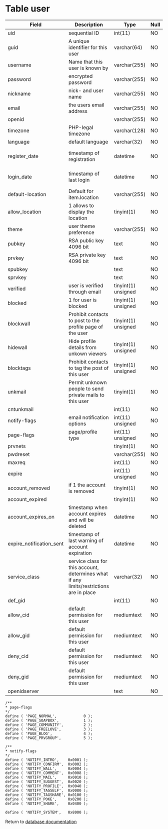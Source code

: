 Table user
==========

| Field                    | Description                                                                             | Type                | Null | Key | Default             | Extra          |
|--------------------------|-----------------------------------------------------------------------------------------|---------------------|------|-----|---------------------|----------------|
| uid                      | sequential ID                                                                           | int(11)             | NO   | PRI | NULL                | auto_increment |
| guid                     | A unique identifier for this user                                                       | varchar(64)         | NO   |     |                     |                |
| username                 | Name that this user is known by                                                         | varchar(255)        | NO   |     |                     |                |
| password                 | encrypted password                                                                      | varchar(255)        | NO   |     |                     |                |
| nickname                 | nick- and user name                                                                     | varchar(255)        | NO   | MUL |                     |                |
| email                    | the users email address                                                                 | varchar(255)        | NO   |     |                     |                |
| openid                   |                                                                                         | varchar(255)        | NO   |     |                     |                |
| timezone                 | PHP-legal timezone                                                                      | varchar(128)        | NO   |     |                     |                |
| language                 | default language                                                                        | varchar(32)         | NO   |     | en                  |                |
| register_date            | timestamp of registration                                                               | datetime            | NO   |     | 0001-01-01 00:00:00 |                |
| login_date               | timestamp of last login                                                                 | datetime            | NO   |     | 0001-01-01 00:00:00 |                |
| default-location         | Default for item.location                                                               | varchar(255)        | NO   |     |                     |                |
| allow_location           | 1 allows to display the location                                                        | tinyint(1)          | NO   |     | 0                   |                |
| theme                    | user theme preference                                                                   | varchar(255)        | NO   |     |                     |                |
| pubkey                   | RSA public key 4096 bit                                                                 | text                | NO   |     | NULL                |                |
| prvkey                   | RSA private key 4096 bit                                                                | text                | NO   |     | NULL                |                |
| spubkey                  |                                                                                         | text                | NO   |     | NULL                |                |
| sprvkey                  |                                                                                         | text                | NO   |     | NULL                |                |
| verified                 | user is verified through email                                                          | tinyint(1) unsigned | NO   |     | 0                   |                |
| blocked                  | 1 for user is blocked                                                                   | tinyint(1) unsigned | NO   |     | 0                   |                |
| blockwall                | Prohibit contacts to post to the profile page of the user                               | tinyint(1) unsigned | NO   |     | 0                   |                |
| hidewall                 | Hide profile details from unkown viewers                                                | tinyint(1) unsigned | NO   |     | 0                   |                |
| blocktags                | Prohibit contacts to tag the post of this user                                          | tinyint(1) unsigned | NO   |     | 0                   |                |
| unkmail                  | Permit unknown people to send private mails to this user                                | tinyint(1)          | NO   |     | 0                   |                |
| cntunkmail               |                                                                                         | int(11)             | NO   |     | 10                  |                |
| notify-flags             | email notification options                                                              | int(11) unsigned    | NO   |     | 65535               |                |
| page-flags               | page/profile type                                                                       | int(11) unsigned    | NO   |     | 0                   |                |
| prvnets                  |                                                                                         | tinyint(1)          | NO   |     | 0                   |                |
| pwdreset                 |                                                                                         | varchar(255)        | NO   |     |                     |                |
| maxreq                   |                                                                                         | int(11)             | NO   |     | 10                  |                |
| expire                   |                                                                                         | int(11) unsigned    | NO   |     | 0                   |                |
| account_removed          | if 1 the account is removed                                                             | tinyint(1)          | NO   |     | 0                   |                |
| account_expired          |                                                                                         | tinyint(1)          | NO   |     | 0                   |                |
| account_expires_on       | timestamp when account expires and will be deleted                                      | datetime            | NO   |     | 0001-01-01 00:00:00 |                |
| expire_notification_sent | timestamp of last warning of account expiration                                         | datetime            | NO   |     | 0001-01-01 00:00:00 |                |
| service_class            | service class for this account, determines what if any limits/restrictions are in place | varchar(32)         | NO   |     |                     |                |
| def_gid                  |                                                                                         | int(11)             | NO   |     | 0                   |                |
| allow_cid                | default permission for this user                                                        | mediumtext          | NO   |     | NULL                |                |
| allow_gid                | default permission for this user                                                        | mediumtext          | NO   |     | NULL                |                |
| deny_cid                 | default permission for this user                                                        | mediumtext          | NO   |     | NULL                |                |
| deny_gid                 | default permission for this user                                                        | mediumtext          | NO   |     | NULL                |                |
| openidserver             |                                                                                         | text                | NO   |     | NULL                |                |

```
/**
* page-flags
*/
define ( 'PAGE_NORMAL',            0 );
define ( 'PAGE_SOAPBOX',           1 );
define ( 'PAGE_COMMUNITY',         2 );
define ( 'PAGE_FREELOVE',          3 );
define ( 'PAGE_BLOG',              4 );
define ( 'PAGE_PRVGROUP',          5 );

/**
* notify-flags
*/
define ( 'NOTIFY_INTRO',    0x0001 );
define ( 'NOTIFY_CONFIRM',  0x0002 );
define ( 'NOTIFY_WALL',     0x0004 );
define ( 'NOTIFY_COMMENT',  0x0008 );
define ( 'NOTIFY_MAIL',     0x0010 );
define ( 'NOTIFY_SUGGEST',  0x0020 );
define ( 'NOTIFY_PROFILE',  0x0040 );
define ( 'NOTIFY_TAGSELF',  0x0080 );
define ( 'NOTIFY_TAGSHARE', 0x0100 );
define ( 'NOTIFY_POKE',     0x0200 );
define ( 'NOTIFY_SHARE',    0x0400 );

define ( 'NOTIFY_SYSTEM',   0x8000 );
```

Return to [database documentation](help/database)
